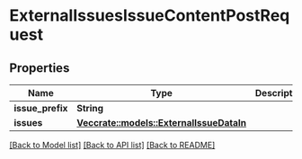 # ExternalIssuesIssueContentPostRequest

## Properties

Name | Type | Description | Notes
------------ | ------------- | ------------- | -------------
**issue_prefix** | **String** |  | 
**issues** | [**Vec<crate::models::ExternalIssueDataIn>**](ExternalIssueDataIn.md) |  | 

[[Back to Model list]](../README.md#documentation-for-models) [[Back to API list]](../README.md#documentation-for-api-endpoints) [[Back to README]](../README.md)


